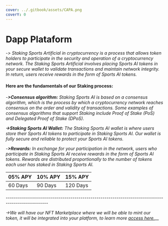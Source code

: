 ```yaml
---
cover: ../.gitbook/assets/CAPA.png
coverY: 0
---
```


# Dapp Plataform

\-_> Staking Sports Artificial in cryptocurrency is a process that allows token holders to participate in the security and operation of a cryptocurrency network. The Staking Sports Artificial involves placing Sports AI tokens in your secure wallet to validate transactions and maintain network integrity. In return, users receive rewards in the form of Sports AI tokens._

#### Here are the fundamentals of our Staking process:

_-**>Consensus algorithm:** Staking Sports AI is based on a consensus algorithm, which is the process by which a cryptocurrency network reaches consensus on the order and validity of transactions. Some examples of consensus algorithms that support Staking include Proof of Stake (PoS) and Delegated Proof of Stake (DPoS)._

_**->Staking Sports AI Wallet:** The Staking Sports AI wallet is where users store their Sports AI tokens to participate in Staking Sports AI. Our wallet is fully secure and reliable to protect your Sports AI tokens._

_-**>Rewards:** In exchange for your participation in the network, users who participate in Staking Sports AI receive rewards in the form of Sports AI tokens. Rewards are distributed proportionally to the number of tokens each user has staked in Staking Sports AI._

| 05% APY  | 10% APY | 15% APY  |
| -------- | ------- | -------- |
| 60 Days  | 90 Days | 120 Days |

_---------------------------------------------------------------------------------------------------_

_->We will have our NFT Marketplace where we will be able to mint our token, it will be integrated into your platform, to learn more_ [_access here._](page-2.md)__
